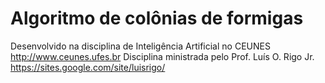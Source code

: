 # Algoritmo de colônias de formigas

Desenvolvido na disciplina de Inteligência Artificial no CEUNES http://www.ceunes.ufes.br
Disciplina ministrada pelo Prof. Luís O. Rigo Jr. https://sites.google.com/site/luisrigo/
